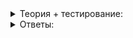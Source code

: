 <details>
<summary>Теория + тестирование:</summary>

# Перемещаем между деревьями

Садоводы владеют техникой прививки деревьев: при этом ветка берётся с одного дерева и перемещается на другое. Оказывается, нечто подобное можно проделать и с деревьями, на которых строятся ассоциативные контейнеры. В этом уроке мы покажем, как и для чего это делается.

Предположим, мы составили базу номеров автомобилей.  `map`  хранит номер автомобиля, а в качестве ключа использует имя владельца:

```cpp
#include <map>
#include <string>

using namespace std;

...
// класс VehiclePlate из прошлых уроков

class PlateBase {
public:
    PlateBase(map<string, VehiclePlate> plates)
        : plates_(move(plates)) {
    }

    void Print() const {
        for (const auto& [name, plate] : plates_) {
            cout << name << " на машине "s << plate << endl;
        }
    }

private:
    map<string, VehiclePlate> plates_;
};

int main() {
    PlateBase plate_base(map<string, VehiclePlate>{
        {"Кощей Бессмертный"s, {'K', 'K', 123, 'K', 97}},
        {"Илья Муромец"s, {'M', 'Y', 512, 'P', 97}},
        {"Иван Дурак"s, {'B', 'A', 315, 'H', 97}},
        {"Василиса Премудрая"s, {'B', 'A', 534, 'C', 97}},
        {"Иван Купала"s, {'A', 'A', 333, 'A', 97}},
        {"Змей Горыныч"s, {'A', 'M', 777, 'P', 97}},
    });

    plate_base.Print();
}

```

Получим такой вывод:

```cpp
Василиса Премудрая на машине BA534C97
Змей Горыныч на машине AM777P97
Иван Дурак на машине BA315H97
Иван Купала на машине AA333A97
Илья Муромец на машине MY512P97
Кощей Бессмертный на машине KK123K97

```

В  `map`  текстовые ключи упорядочены по алфавиту. Дерево поиска могло бы выглядеть так:

![](https://raw.githubusercontent.com/AYglazk0v/practicum_Cpp_developer/aa24c46a9efc653c4f3e643e8bd4dc9c67178e92/sprint9/%D0%90%D1%81%D1%81%D0%BE%D1%86%D0%B8%D0%B0%D1%82%D0%B8%D0%B2%D0%BD%D1%8B%D0%B5_%D0%BA%D0%BE%D0%BD%D1%82%D0%B5%D0%B9%D0%BD%D0%B5%D1%80%D1%8B/%D0%9F%D0%B5%D1%80%D0%B5%D0%BC%D0%B5%D1%89%D0%B0%D0%B5%D0%BC_%D0%BC%D0%B5%D0%B6%D0%B4%D1%83_%D0%B4%D0%B5%D1%80%D0%B5%D0%B2%D1%8C%D1%8F%D0%BC%D0%B8/img/1.svg)

Теперь представим, что хотим менять данные. Если кто-нибудь поменял автомобиль, проблем нет, подойдёт такой метод:

```cpp
class PlateBase {
public:
    ...
    // если имя не найдено, метод ничего не делает и возвращает false
    bool ChangeCar(const string& existing_name, VehiclePlate plate) {
        // чтобы не выполнять один и тот же поиск по дереву дважды -
        // один раз в count, второй раз в operator [],
        // воспользуемся итератором:
        auto iter = plates_.find(existing_name);
        if (iter == plates_.end()) {
            return false;
        }

        // изменяем второй элемент пары (ключ, значение)
        iter->second = move(plate);
        return true;
    }
    ...
};

int main() {
    PlateBase plate_base(map<string, VehiclePlate>{
        {"Кощей Бессмертный"s, {'K', 'K', 123, 'K', 97}},
        {"Илья Муромец"s, {'M', 'Y', 512, 'P', 97}},
        {"Иван Дурак"s, {'B', 'A', 315, 'H', 97}},
        {"Василиса Премудрая"s, {'B', 'A', 534, 'C', 97}},
        {"Иван Купала"s, {'A', 'A', 333, 'A', 97}},
        {"Змей Горыныч"s, {'A', 'M', 777, 'P', 97}},
    });

    plate_base.ChangeCar("Змей Горыныч"s, {'A', 'M', 888, 'P', 97});
    plate_base.Print();
}

```

Проверяем результат:

```cpp
Василиса Премудрая на машине BA534C97
Змей Горыныч на машине AM888P97
Иван Дурак на машине BA315H97
Иван Купала на машине AA333A97
Илья Муромец на машине MY512P97
Кощей Бессмертный на машине KK123K97

```

Всё прошло успешно. Теперь представим, что Иван Дурак повстречался с Царевной Лягушкой и стал Иваном Царевичем. Сделаем метод и для этого:

```cpp
class PlateBase {
public:
    ...
    // если имя не найдено, метод ничего не делает и возвращает false
    bool ChangeName(const string& existing_name, string new_name) {
        // начало аналогичное
        auto iter = plates_.find(existing_name);
        if (iter == plates_.end()) {
            return false;
        }

        // изменяем первый элемент пары (ключ, значение)
        iter->first = move(new_name);
        return true;
    }
    ...
};

int main() {
    PlateBase plate_base(map<string, VehiclePlate>{
        {"Кощей Бессмертный"s, {'K', 'K', 123, 'K', 97}},
        {"Илья Муромец"s, {'M', 'Y', 512, 'P', 97}},
        {"Иван Дурак"s, {'B', 'A', 315, 'H', 97}},
        {"Василиса Премудрая"s, {'B', 'A', 534, 'C', 97}},
        {"Иван Купала"s, {'A', 'A', 333, 'A', 97}},
        {"Змей Горыныч"s, {'A', 'M', 777, 'P', 97}},
    });

    plate_base.ChangeName("Иван Дурак"s, "Иван Царевич"s);
    plate_base.Print();
}

```

Компилируем и запускаем:

```
ivan.cpp: In member function 'bool PlateBase::ChangeName(const string&, std::__cxx11::string)':
ivan.cpp:102:41: error: no match for 'operator=' (operand types are 'const std::__cxx11::basic_string<char>' and 'std::remove_reference<std::__cxx11::basic_string<char>&>::type' {aka 'std::__cxx11::basic_string<char>'})
         iter->first = std::move(new_name);

```

Что-то пошло не так, запуск не удался. Ошибка в том, что мы пытаемся изменить ключ.  `map`  не даёт этого сделать.

----------

Как вы думаете, почему не получилось изменить ключ в  `map`?

-   Нужно убрать  `move`, и тогда всё заработает.
    
-   Это может нарушить свойства дерева поиска.
    
-   Ключи не должны меняться по логике ассоциативного контейнера, поэтому их изменение запретили.
    
-   Этот метод просто не реализовали.
    

У контейнера есть на то причины, ведь если вы будете менять ключи, легко можете нарушить свойство дерева поиска, и  `map`  перестанет работать корректно:

![](https://raw.githubusercontent.com/AYglazk0v/practicum_Cpp_developer/aa24c46a9efc653c4f3e643e8bd4dc9c67178e92/sprint9/%D0%90%D1%81%D1%81%D0%BE%D1%86%D0%B8%D0%B0%D1%82%D0%B8%D0%B2%D0%BD%D1%8B%D0%B5_%D0%BA%D0%BE%D0%BD%D1%82%D0%B5%D0%B9%D0%BD%D0%B5%D1%80%D1%8B/%D0%9F%D0%B5%D1%80%D0%B5%D0%BC%D0%B5%D1%89%D0%B0%D0%B5%D0%BC_%D0%BC%D0%B5%D0%B6%D0%B4%D1%83_%D0%B4%D0%B5%D1%80%D0%B5%D0%B2%D1%8C%D1%8F%D0%BC%D0%B8/img/2.svg)

_Выделенные узлы нарушают свойство дерева поиска_

Это же касается и контейнера  `set`. Выйти из положения можно, удалив старый элемент и вставив обратно с обновлённым именем:

```cpp
auto value_holder = std::move(iter->second);
plates_.erase(iter);
plates_.insert({std::move(new_name), std::move(value_holder)});

```

----------

В чём основной недостаток этого решения?

-   Оно будет неэффективно, если значения  `map`  — объекты с тяжёлым перемещением или без него.
    
-   Удаление и вставка могут потребовать перебалансировки дерева.
    
-   Слишком много  `std::move`, лучше без них.
    
-   У него нет недостатков.
    

Значение пришлось переместить два раза. Для объектов, для которых эта операция не реализована эффективно, такое изменение ключа будет весьма накладно. Кажется, что это лишние расходы, ведь изменение ключа вообще не должно затрагивать значение. К счастью, для таких случаев предусмотрен метод  `extract`, который позволяет вынуть узел из дерева. Извлечённый узел можно свободно поменять, а затем вернуть:

```cpp
auto node = plates_.extract(iter);
node.key() = std::move(new_name);
plates_.insert(std::move(node));

```

При такой операции никогда не происходит ни копирований, ни перемещений ключей и значений. Поменяем метод  `ChangeName`  и протестируем его:

```cpp
class PlateBase {
public:
    ...
    // если имя не найдено, метод ничего не делает и возвращает false
    bool ChangeName(const string& existing_name, string new_name) {
        // начало аналогичное
        auto iter = plates_.find(existing_name);
        if (iter == plates_.end()) {
            return false;
        }

        // изменяем ключ
        auto node = plates_.extract(iter);
        node.key() = move(new_name);
        plates_.insert(move(node));

        return true;
    }
    ...
};

```

В этот раз программа компилируется. Запускаем:

```cpp
Василиса Премудрая на машине BA534C97
Змей Горыныч на машине AM777P97
Иван Купала на машине AA333A97
Иван Царевич на машине BA315H97
Илья Муромец на машине MY512P97
Кощей Бессмертный на машине KK123K97

```

В дереве Иван окажется на новом месте, слегка перестроив узлы вокруг. Это может выглядеть так:

![](https://raw.githubusercontent.com/AYglazk0v/practicum_Cpp_developer/aa24c46a9efc653c4f3e643e8bd4dc9c67178e92/sprint9/%D0%90%D1%81%D1%81%D0%BE%D1%86%D0%B8%D0%B0%D1%82%D0%B8%D0%B2%D0%BD%D1%8B%D0%B5_%D0%BA%D0%BE%D0%BD%D1%82%D0%B5%D0%B9%D0%BD%D0%B5%D1%80%D1%8B/%D0%9F%D0%B5%D1%80%D0%B5%D0%BC%D0%B5%D1%89%D0%B0%D0%B5%D0%BC_%D0%BC%D0%B5%D0%B6%D0%B4%D1%83_%D0%B4%D0%B5%D1%80%D0%B5%D0%B2%D1%8C%D1%8F%D0%BC%D0%B8/img/3.svg)

Так можно извлекать узлы из дерева, задающего контейнер  `map`. Разберём, что с неупорядоченными контейнерами.

----------

Вспомните устройство  `unordered_set`  и  `unoredered_map`  и подумайте: нужен ли этим контейнерам метод  `extract`?

-   Они не задаются деревьями, так что ключи можно беспрепятственно менять, такого метода нет.
    
-   Ключи можно менять, но метод всё равно есть для других целей, например, перемещения элемента в другой контейнер.
    
-   Ключи также нельзя менять, так что метод нужен для тех же целей.
    

У неупорядоченных контейнеров, как и у обычного  `map`, ключи менять запрещено, ведь изменение ключа влечёт изменение хеша, и элемент окажется не в своей тарелке, то есть корзинке. Метод  `extract`  им необходим, и работает он для этих контейнеров точно так же.

----------

Извлечённый узел можно вставить в другой контейнер такого же типа — подобно садоводу перенести ветку из одного дерева к другому. Представим, что после слияния двух сказочных предприятий понадобилось объединить базы данных автомобилей сотрудников в один объект. Реализуем для этого метод  `Merge`:

```cpp
class PlateBase {
public:
    ...
    // метод извлекает узлы из другой базы данных,
    // поэтому принимает её по rvalue-ссылке
    void Merge(PlateBase&& other) {
        // извлекаем узлы пока они есть
        while (!other.plates_.empty()) {
            auto node = other.plates_.extract(other.plates_.begin());
            plates_.insert(move(node));
        }
    }

private:
    map<string, VehiclePlate> plates_;
};

int main() {
    PlateBase plate_base_1(map<string, VehiclePlate>{
        {"Кощей Бессмертный"s, {'K', 'K', 123, 'K', 97}},
        {"Илья Муромец"s, {'M', 'Y', 512, 'P', 97}},
        {"Иван Царевич"s, {'B', 'A', 315, 'H', 97}},
        {"Василиса Премудрая"s, {'B', 'A', 534, 'C', 97}},
        {"Иван Купала"s, {'A', 'A', 333, 'A', 97}},
        {"Змей Горыныч"s, {'A', 'M', 777, 'P', 97}},
    });

    PlateBase plate_base_2(map<string, VehiclePlate>{
        {"Колобок"s, {'K', 'K', 321, 'K', 97}},
        {"Добрыня Никитич"s, {'H', 'Y', 422, 'K', 97}},
        {"Емеля"s, {'X', 'O', 11, 'T', 97}},
    });

    plate_base_1.Merge(move(plate_base_2));

    plate_base_1.Print();
}

```

Проверяем результат:

```cpp
Василиса Премудрая на машине BA534C97
Добрыня Никитич на машине HY422K97
Емеля на машине XO011T97
Змей Горыныч на машине AM777P97
Иван Купала на машине AA333A97
Иван Царевич на машине BA315H97
Илья Муромец на машине MY512P97
Колобок на машине KK321K97
Кощей Бессмертный на машине KK123K97

```

Результат правильный. Того же эффекта можно добиться проще и, возможно, эффективнее, если использовать метод  `merge`, уже подготовленный для вас разработчиками стандартной библиотеки:

```cpp
void Merge(PlateBase&& other) {
    plates_.merge(std::move(other.plates_));
}

```

На рисунке слияние могло бы выглядеть так:

![](https://raw.githubusercontent.com/AYglazk0v/practicum_Cpp_developer/aa24c46a9efc653c4f3e643e8bd4dc9c67178e92/sprint9/%D0%90%D1%81%D1%81%D0%BE%D1%86%D0%B8%D0%B0%D1%82%D0%B8%D0%B2%D0%BD%D1%8B%D0%B5_%D0%BA%D0%BE%D0%BD%D1%82%D0%B5%D0%B9%D0%BD%D0%B5%D1%80%D1%8B/%D0%9F%D0%B5%D1%80%D0%B5%D0%BC%D0%B5%D1%89%D0%B0%D0%B5%D0%BC_%D0%BC%D0%B5%D0%B6%D0%B4%D1%83_%D0%B4%D0%B5%D1%80%D0%B5%D0%B2%D1%8C%D1%8F%D0%BC%D0%B8/img/4.svg)

Кажется, теперь вы узнали всё об упорядоченных и неупорядоченных контейнерах. В следующем уроке вас ждёт небольшой тест. Затем — финальное задание этой темы.

</details>

<details>
<summary>Ответы:</summary>

# Ответы на задания

Как вы думаете, почему не получилось изменить ключ в  `map`?

-   **(-)**  Нужно убрать  `move`, и тогда всё заработает.
    
-   **(+)**  Это может нарушить свойства дерева поиска.
    
-   **(-)**  Ключи не должны меняться по логике ассоциативного контейнера, поэтому их изменение запретили.
    
-   **(-)**  Этот метод просто не реализовали.
    

----------

В чём основной недостаток этого решения?

-   **(+)**  Оно будет неэффективно, если значения  `map`  — объекты с тяжёлым перемещением или без него.
    
-   **(-)**  Удаление и вставка могут потребовать перебалансировки дерева.
    

> Это так, но перебалансировки тут не избежать. Элемент с новым ключом обязан находиться в новом месте дерева.

-   **(-)**  Слишком много  `std::move`, лучше без них.

> Лучше использовать  `std::move`  там, где возможно. Это не недостаток.

-   **(-)**  У него нет недостатков.

----------

Вспомните устройство  `unordered_set`  и  `unoredered_map`  и подумайте: нужен ли этим контейнерам метод  `extract`?

-   **(-)**  Они не задаются деревьями, так что ключи можно беспрепятственно менять, такого метода нет.
    
-   **(-)**  Ключи можно менять, но метод всё равно есть для других целей, например, перемещения элемента в другой контейнер.
    
-   **(+)**  Ключи также нельзя менять, так что метод нужен для тех же целей.

</details>
